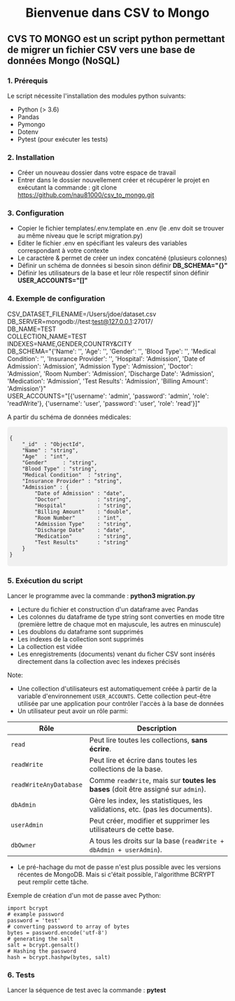 
<h1 style="text-align:center;">Bienvenue dans CSV to Mongo</h1>


## CVS TO MONGO est un script python permettant de migrer un fichier CSV vers une base de données Mongo (NoSQL)

### 1. Prérequis

Le script nécessite l'installation des modules python suivants:

- Python (> 3.6)
- Pandas
- Pymongo
- Dotenv
- Pytest (pour exécuter les tests)

### 2. Installation

- Créer un nouveau dossier dans votre espace de travail
- Entrer dans le dossier nouvellement créer et récupérer le projet en exécutant la commande : git clone https://github.com/nau81000/csv_to_mongo.git

### 3. Configuration

- Copier le fichier templates/.env.template en .env (le .env doit se trouver au même niveau que le script migration.py)
- Editer le fichier .env en spécifiant les valeurs des variables correspondant à votre contexte
- Le caractère & permet de créer un index concaténé (plusieurs colonnes)
- Définir un schéma de données si besoin sinon définir **DB_SCHEMA="{}"**
- Définir les utilisateurs de la base et leur rôle respectif sinon définir **USER_ACCOUNTS="[]"**

### 4. Exemple de configuration

CSV_DATASET_FILENAME=/Users/jdoe/dataset.csv<BR>
DB_SERVER=mongodb://test:test@127.0.0.1:27017/<BR>
DB_NAME=TEST<BR>
COLLECTION_NAME=TEST<BR>
INDEXES=NAME,GENDER,COUNTRY&CITY<BR>
DB_SCHEMA="{'Name': '', 'Age': '', 'Gender': '', 'Blood Type': '', 'Medical Condition': '', 'Insurance Provider': '', 'Hospital': 'Admission', 'Date of Admission': 'Admission', 'Admission Type': 'Admission', 'Doctor': 'Admission', 'Room Number': 'Admission', 'Discharge Date': 'Admission', 'Medication': 'Admission', 'Test Results': 'Admission', 'Billing Amount': 'Admission'}"<BR>
USER_ACCOUNTS="[{'username': 'admin', 'password': 'admin', 'role': 'readWrite'}, {'username': 'user', 'password': 'user', 'role': 'read'}]"<BR>


A partir du schéma de données médicales:

<div style="background-color: #f0f0f0; padding: 5px; border-radius: 5px;">

~~~
{
    "_id"  : "ObjectId",
    "Name" : "string",
    "Age"  : "int",
    "Gender"     : "string",
    "Blood Type" : "string",
    "Medical Condition"  : "string",
    "Insurance Provider" : "string",
    "Admission" : {
        "Date of Admission" : "date",
        "Doctor"            : "string",
        "Hospital"          : "string",
        "Billing Amount"    : "double",
        "Room Number"       : "int",
        "Admission Type"    : "string",
        "Discharge Date"    : "date",
        "Medication"        : "string",
        "Test Results"      : "string"
    }
}
~~~
</div>

### 5. Exécution du script

Lancer le programme avec la commande : **python3 migration.py**

- Lecture du fichier et construction d'un dataframe avec Pandas
- Les colonnes du dataframe de type string sont converties en mode titre (première lettre de chaque mot en majuscule, les autres en minuscule)
- Les doublons du dataframe sont supprimés
- Les indexes de la collection sont supprimés
- La collection est vidée
- Les enregistrements (documents) venant du ficher CSV sont insérés directement dans la collection avec les indexes précisés

Note:
- Une collection d'utilisateurs est automatiquement créée à partir de la variable d'environnement `USER_ACCOUNTS`. Cette collection peut-être utilisée par une application pour contrôler l'accès à la base de données
- Un utilisateur peut avoir un rôle parmi:

| Rôle                   | Description                                                                 |
|------------------------|-----------------------------------------------------------------------------|
| `read`                 | Peut lire toutes les collections, **sans écrire**.                          |
| `readWrite`            | Peut lire et écrire dans toutes les collections de la base.                 |
| `readWriteAnyDatabase` | Comme `readWrite`, mais sur **toutes les bases** (doit être assigné sur `admin`). |
| `dbAdmin`              | Gère les index, les statistiques, les validations, etc. (pas les documents).|
| `userAdmin`            | Peut créer, modifier et supprimer les utilisateurs de cette base.          |
| `dbOwner`              | A tous les droits sur la base (`readWrite + dbAdmin + userAdmin`).         |

- Le pré-hachage du mot de passe n'est plus possible avec les versions récentes de MongoDB. Mais si c'était possible, l'algorithme BCRYPT peut remplir cette tâche.

Exemple de création d'un mot de passe avec Python:

```
import bcrypt 
# example password 
password = 'test'
# converting password to array of bytes 
bytes = password.encode('utf-8') 
# generating the salt 
salt = bcrypt.gensalt() 
# Hashing the password 
hash = bcrypt.hashpw(bytes, salt)
```

### 6. Tests

Lancer la séquence de test avec la commande : **pytest** 
